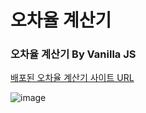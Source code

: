 # 오차율 계산기

### 오차율 계산기 By Vanilla JS

[배포된 오차율 계산기 사이트 URL](https://awesome-calc.netlify.app)
</br>

![image](https://user-images.githubusercontent.com/83356118/137632265-ec964ee8-6d63-4f9c-9e2f-650fb47e2f6d.png)
